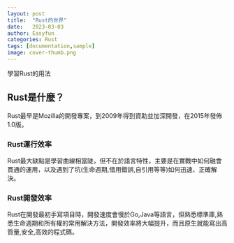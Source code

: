 ```yaml
---
layout: post
title:  "Rust的世界"
date:   2023-03-03
author: Easyfun
categories: Rust
tags: [documentation,sample]
image: cover-thumb.png
---
```



學習Rust的用法

## Rust是什麼？

Rust最早是Mozilla的開發專案，到2009年得到資助並加深開發，在2015年發佈1.0版。

### Rust運行效率

Rust最大缺點是學習曲線相當陡，但不在於語言特性，主要是在實戰中如何融會貫通的運用，以及遇到了坑(生命週期,借用錯誤,自引用等等)如何迅速、正確解決。


### Rust開發效率

Rust在開發最初手寫項目時，開發速度會慢於Go,Java等語言，但熟悉標準庫,熟悉生命週期和所有權的常用解決方法，開發效率將大幅提升，而且原生就能寫出高質量,安全,高效的程式碼。

